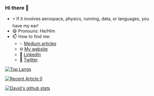 ### Hi there 👋

- :zap: If it involves aerospace, physics, running, data, or languages, you have my ear!
- 😄 Pronouns: He/Him
- 📫 How to find me:
    - :bulb: [Medium articles](https://medium.com/@davidmvermillion)
    - :globe_with_meridians: [My website](https://davidmvermillion.com)
    - :office: [LinkedIn](https://www.linkedin.com/in/davidmvermillion/)
    - :flight_departure: [Twitter](https://twitter.com/VermillionDM)
    

[![Top Langs](https://github-readme-stats.vercel.app/api/top-langs/?username=davidmvermillion&hide=html,Mathematica)](https://github.com/davidmvermillion/github-readme-stats)

<a target="_blank" href="https://github-readme-medium-recent-article.vercel.app/medium/@davidmvermillion/0"><img src="https://github-readme-medium-recent-article.vercel.app/medium/@davidmvermillion/0" alt="Recent Article 0">

[![David's github stats](https://github-readme-stats.vercel.app/api?username=davidmvermillion&count_private=true&show_icons=true&theme=radical&hide_rank=false)](https://github.com/davidmvermillion/github-readme-stats)
<!--
**davidmvermillion/davidmvermillion** is a ✨ _special_ ✨ repository because its `README.md` (this file) appears on your GitHub profile.

Here are some ideas to get you started:

- 🔭 I’m currently working on ...
- 🌱 I’m currently learning ...
- 👯 I’m looking to collaborate on ...
- 🤔 I’m looking for help with ...
- 💬 Ask me about ...
- 📫 How to reach me: ...
- 😄 Pronouns: ...
- ⚡ Fun fact: ...

Found out about this from here: https://towardsdatascience.com/build-an-impressive-github-profile-in-3-steps-f1938957d480
-->
